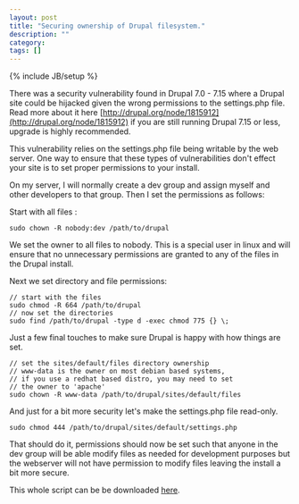 ```yaml
---
layout: post
title: "Securing ownership of Drupal filesystem."
description: ""
category: 
tags: []
---
```

{% include JB/setup %}

There was a security vulnerability found in Drupal 7.0 - 7.15 where a Drupal
site could be hijacked given the wrong permissions to the settings.php file.
Read more about it here
[http://drupal.org/node/1815912](http://drupal.org/node/1815912) if you are
still running Drupal 7.15 or less, upgrade is highly recommended.

This vulnerability relies on the settings.php file being writable by the web
server. One way to ensure that these types of vulnerabilities don't effect your
site is to set proper permissions to your install.

On my server, I will normally create a dev group and assign myself and other
developers to that group. Then I set the permissions as follows:

Start with all files :

    sudo chown -R nobody:dev /path/to/drupal

We set the owner to all files to nobody. This is a special user in linux and
will ensure that no unnecessary permissions are granted to any of the files in
the Drupal install.

Next we set directory and file permissions:

    // start with the files
    sudo chmod -R 664 /path/to/drupal
    // now set the directories
    sudo find /path/to/drupal -type d -exec chmod 775 {} \;

Just a few final touches to make sure Drupal is happy with how things are set.

    // set the sites/default/files directory ownership
    // www-data is the owner on most debian based systems,
    // if you use a redhat based distro, you may need to set 
    // the owner to 'apache'
    sudo chown -R www-data /path/to/drupal/sites/default/files

And just for a bit more security let's make the settings.php file read-only.

    sudo chmod 444 /path/to/drupal/sites/default/settings.php

That should do it, permissions should now be set such that anyone in the dev
group will be able modify files as needed for development purposes but the
webserver will not have permission to modify files leaving the install a bit
more secure.

This whole script can be be downloaded [here](https://gist.github.com/3908003).
